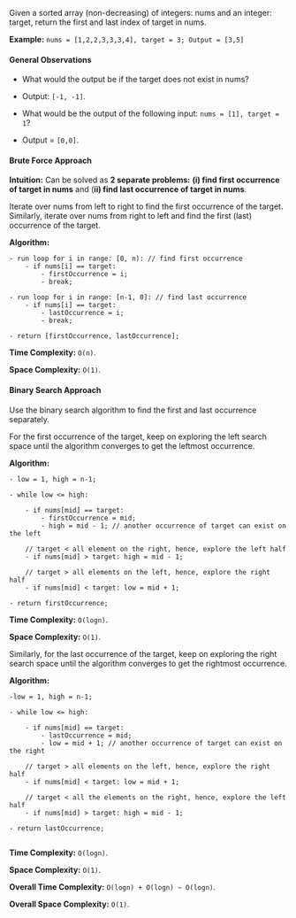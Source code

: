 
Given a sorted array (non-decreasing) of integers: nums and an integer: target, return the first and last index of target in nums.

**Example:** `nums = [1,2,2,3,3,3,4], target = 3; Output = [3,5]`

#### General Observations

- What would the output be if the target does not exist in nums?
- Output: `[-1, -1]`.

- What would be the output of the following input: `nums = [1], target = 1`?
- Output = `[0,0]`.

#### Brute Force Approach

**Intuition:** Can be solved as **2 separate problems:** **(i) find first occurrence of target in nums** and (**ii) find last occurrence of target in nums**.
  
Iterate over nums from left to right to find the first occurrence of the target. Similarly, iterate over nums from right to left and find the first (last) occurrence of the target.

**Algorithm:**

```
- run loop for i in range: [0, n): // find first occurrence    
	- if nums[i] == target: 
	    - firstOccurrence = i;
	    - break;
   
- run loop for i in range: [n-1, 0]: // find last occurrence
	- if nums[i] == target: 
		- lastOccurrence = i;
		- break;  

- return [firstOccurrence, lastOccurrence];   
```

**Time Complexity:** `O(n)`.

**Space Complexity:** `O(1)`.

#### Binary Search Approach

Use the binary search algorithm to find the first and last occurrence separately. 

For the first occurrence of the target, keep on exploring the left search space until the algorithm converges to get the leftmost occurrence. 

**Algorithm:**

```
- low = 1, high = n-1;  

- while low <= high: 

	- if nums[mid] == target: 
		- firstOccurrence = mid; 
		- high = mid - 1; // another occurrence of target can exist on the left 

	// target < all element on the right, hence, explore the left half  
	- if nums[mid] > target: high = mid - 1; 

	// target > all elements on the left, hence, explore the right half
	- if nums[mid] < target: low = mid + 1; 
    
- return firstOccurrence;
```

**Time Complexity:** `O(logn)`.

**Space Complexity:** `O(1)`.
  
Similarly, for the last occurrence of the target, keep on exploring the right search space until the algorithm converges to get the rightmost occurrence.

**Algorithm:**

```
-low = 1, high = n-1;
  
- while low <= high:  

	- if nums[mid] == target:   
		- lastOccurrence = mid;    
		- low = mid + 1; // another occurrence of target can exist on the right

	// target > all elements on the left, hence, explore the right half
	- if nums[mid] < target: low = mid + 1; 

	// target < all the elements on the right, hence, explore the left half
	- if nums[mid] > target: high = mid - 1; 

- return lastOccurrence; 
   
```

**Time Complexity:** `O(logn)`.

**Space Complexity:** `O(1)`.

**Overall Time Complexity:** `O(logn) + O(logn) ~ O(logn)`.
  
**Overall Space Complexity:** `O(1)`.
